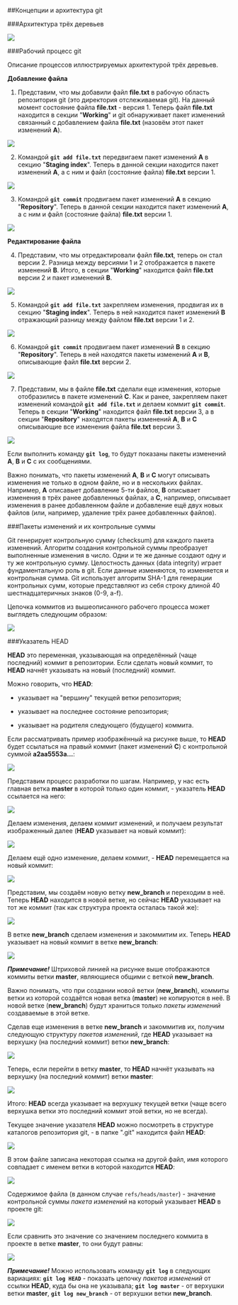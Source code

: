 ##Концепции и архитектура git

###Архитектура трёх деревьев

![](pics/04-01.png)

###Рабочий процесс git

Описание процессов иллюстрируемых архитектурой трёх деревьев.

**Добавление файла**

1) Представим, что мы добавили файл **file.txt** в рабочую область репозитория git (это директория отслеживаемая git). На данный момент состояние файла **file.txt** - версия 1. Теперь файл **file.txt** находится в секции "**Working**" и git обнаруживает пакет изменений связанный с добавлением файла **file.txt** (назовём этот пакет изменений **A**).

![](pics/04-02.png)

2) Командой **`git add file.txt`** передвигаем пакет изменений **A** в секцию "**Staging index**". Теперь в данной секции находится пакет изменений **A**, а с ним и файл (состояние файла) **file.txt** версии 1.

![](pics/04-03.png)

3) Командой **`git commit`** продвигаем пакет изменений **A** в секцию "**Repository**". Теперь в данной секции находится пакет изменений **A**, а с ним и файл (состояние файла) **file.txt** версии 1.

![](pics/04-04.png)

**Редактирование файла**

4) Представим, что мы отредактировали файл **file.txt**, теперь он стал версии 2. Разница между версиями 1 и 2 отображается в пакете изменений **B**. Итого, в секции "**Working**" находится файл **file.txt** версии 2 и пакет изменений **B**.

![](pics/04-05.png)

5) Командой **`git add file.txt`** закрепляем изменения, продвигая их в секцию "**Staging index**". Теперь в ней находится пакет изменений **B** отражающий разницу между файлом **file.txt** версии 1 и 2.

![](pics/04-06.png)

6) Командой **`git commit`** продвигаем пакет изменений **B** в секцию "**Repository**". Теперь в ней находятся пакеты изменений **A** и **B**, описывающие файл **file.txt** версии 2.

![](pics/04-07.png)

7) Представим, мы в файле **file.txt** сделали еще изменения, которые отобразились в пакете изменений **C**. Как и ранее, закрепляем пакет изменений командой **`git add file.txt`** и делаем коммит **`git commit`**. Теперь в секции "**Working**" находится файл **file.txt** версии 3, а в секции "**Repository**" находятся пакеты изменений **A**, **B** и **C** описывающие все изменения файла **file.txt** версии 3.

![](pics/04-08.png)

Если выполнить команду **`git log`**, то будут показаны пакеты изменений **A**, **B** и **C** с их сообщениями.

Важно понимать, что пакеты изменений **A**, **B** и **C** могут описывать изменения не только в одном файле, но и в нескольких файлах. Например, **A** описавыет добавление 5-ти файлов, **B** описывает изменения в трёх ранее добавленных файлах, а **C**, например, описывает изменения в ранее добавленном файле и добавление ещё двух новых файлов (или, например, удаление трёх ранее добавленных файлов).

###Пакеты изменений и их контрольные суммы

Git генерирует контрольную сумму (checksum) для каждого пакета изменений. Алгоритм создания контрольной суммы преобразует выполненные изменения в число. Одни и те же данные создают одну и ту же контрольную сумму. Целостность данных (data integrity) играет фундаментальную роль в git. Если данные изменяются, то изменяется и контрольная сумма. Git использует алгоритм SHA-1 для генерации контрольных сумм, которые представляют из себя строку длиной 40 шестнадцатеричных знаков (0-9, a-f).

Цепочка коммитов из вышеописанного рабочего процесса может выглядеть следующим образом:

![](pics/04-09.png)

###Указатель HEAD

**HEAD** это переменная, указывающая на определённый (чаще последний) коммит в репозитории. Если сделать новый коммит, то **HEAD** начнёт указывать на новый (последний) коммит.

Можно говорить, что **HEAD**:

- указывает на "вершину" текущей ветки репозитория;

- указывает на последнее состояние репозитория;

- указывает на родителя следующего (будущего) коммита.

Если рассматривать пример изображённый на рисунке выше, то **HEAD** будет ссылаться на правый коммит (пакет изменений **C**) с контрольной суммой **a2aa5553a...**:

![](pics/04-10.png)

Представим процесс разработки по шагам. Например, у нас есть главная ветка **master** в которой только один коммит, - указатель **HEAD** ссылается на него:

![](pics/04-11.png)

Делаем изменения, делаем коммит изменений, и получаем результат изображенный далее (**HEAD** указывает на новый коммит):

![](pics/04-12.png)

Делаем ещё одно изменение, делаем коммит, - **HEAD** перемещается на новый коммит:

![](pics/04-13.png)

Представим, мы создаём новую ветку **new_branch** и переходим в неё. Теперь **HEAD** находится в новой ветке, но сейчас **HEAD** указывает на тот же коммит (так как структура проекта осталась такой же):

![](pics/04-14.png)

В ветке **new_branch** сделаем изменения и закоммитим их. Теперь **HEAD** указывает на новый коммит в ветке **new_branch**:

![](pics/04-15.png)

**_Примечание!_** Штриховой линией на рисунке выше отображаются коммиты ветки **master**, являющиеся общими с веткой **new_branch**.

Важно понимать, что при создании новой ветки (**new_branch**), коммиты ветки из которой создаётся новая ветка (**master**) не копируются в неё. В новой ветке (**new_branch**) будут храниться только *пакеты изменений* создаваемые в этой ветке.

Сделав еще изменения в ветке **new_branch** и закоммитив их, получим следующую структуру *пакетов изменений*, где **HEAD** указывает на верхушку (на последний коммит) ветки **new_branch**:

![](pics/04-16.png)

Теперь, если перейти в ветку **master**, то **HEAD** начнёт указывать на верхушку (на последний коммит) ветки **master**:

![](pics/04-17.png)

Итого: **HEAD** всегда указывает на верхушку текущей ветки (чаще всего верхушка ветки это последний коммит этой ветки, но не всегда).

Текущее значение указателя **HEAD** можно посмотреть в структуре каталогов репозитория git, - в папке ".git" находится файл **HEAD**:

![](pics/04-18.png)

В этом файле записана некоторая ссылка на другой файл, имя которого совпадает с именем ветки в которой находится **HEAD**:

![](pics/04-19.png)

Содержимое файла (в данном случае `refs/heads/master`) - значение контрольной суммы *пакета изменений* на который указывает **HEAD** в проекте git:

![](pics/04-20.png)

Если сравнить это значение со значением последнего коммита в проекте в ветке **master**, то они будут равны:

![](pics/04-21.png)

**_Примечание!_** Можно использовать команду **`git log`** в следующих вариациях: **`git log HEAD`** - показать цепочку *пакетов изменений* от ссылки **HEAD**, куда бы она не указывала; **`git log master`** - от верхушки ветки **master**, **`git log new_branch`** - от верхушки ветки **new_branch**.
